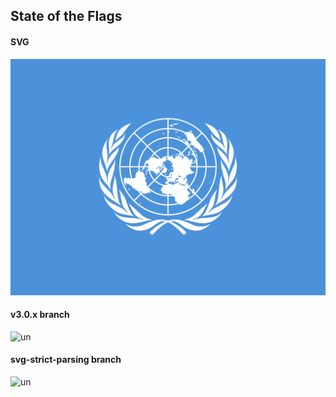 ## State of the Flags

#### SVG
![un](https://raw.githubusercontent.com/mapnik/state-of-the-flags/master/flags/svg/un.svg)

#### v3.0.x branch
![un](https://raw.githubusercontent.com/mapnik/state-of-the-flags/master/flags/v3.0.x/un.svg)

#### svg-strict-parsing branch
![un](https://raw.githubusercontent.com/mapnik/state-of-the-flags/master/flags/svg-strict-parsing/un.svg)


